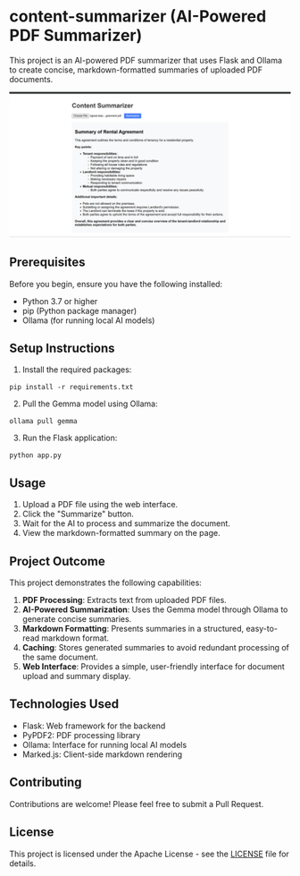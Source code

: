 # content-summarizer (AI-Powered PDF Summarizer)

This project is an AI-powered PDF summarizer that uses Flask and Ollama to create concise, markdown-formatted summaries of uploaded PDF documents.

![alt text](image.png)

## Prerequisites

Before you begin, ensure you have the following installed:

- Python 3.7 or higher
- pip (Python package manager)
- Ollama (for running local AI models)

## Setup Instructions

1. Install the required packages:
```
pip install -r requirements.txt
```
2. Pull the Gemma model using Ollama:
```
ollama pull gemma
```
3. Run the Flask application:
```
python app.py
```

## Usage

1. Upload a PDF file using the web interface.
2. Click the "Summarize" button.
3. Wait for the AI to process and summarize the document.
4. View the markdown-formatted summary on the page.

## Project Outcome

This project demonstrates the following capabilities:

1. **PDF Processing**: Extracts text from uploaded PDF files.
2. **AI-Powered Summarization**: Uses the Gemma model through Ollama to generate concise summaries.
3. **Markdown Formatting**: Presents summaries in a structured, easy-to-read markdown format.
4. **Caching**: Stores generated summaries to avoid redundant processing of the same document.
5. **Web Interface**: Provides a simple, user-friendly interface for document upload and summary display.

## Technologies Used

- Flask: Web framework for the backend
- PyPDF2: PDF processing library
- Ollama: Interface for running local AI models
- Marked.js: Client-side markdown rendering


## Contributing

Contributions are welcome! Please feel free to submit a Pull Request.

## License

This project is licensed under the Apache License - see the [LICENSE](LICENSE) file for details.